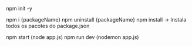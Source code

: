 npm init -y

npm i {packageName}
npm uninstall {packageName}
npm install -> Instala todos os pacotes do package.json

npm start (node app.js)
npm run dev (nodemon app.js)
